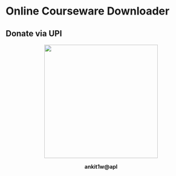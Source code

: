 # Online Courseware Downloader

## Donate via UPI

<p align="center">
  <a href="https://chart.googleapis.com/chart?chs=500x500&cht=qr&chl=upi%3A%2F%2Fpay%3Fpa%3Dankit1w%40apl%26pn%3DMr%2520ANKIT%2520%2520MAJUMDER">
    <img width="300" height="300" src="https://chart.googleapis.com/chart?chs=300x300&cht=qr&chl=upi%3A%2F%2Fpay%3Fpa%3Dankit1w%40apl%26pn%3DMr%2520ANKIT%2520%2520MAJUMDER">
  </a>
</p>
<p align="center">
  <b>ankit1w@apl</b>
</p>

